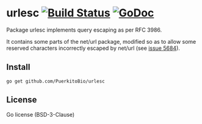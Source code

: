 # urlesc [![Build Status](https://travis-ci.org/PuerkitoBio/urlesc.svg?branch=master)](https://travis-ci.org/PuerkitoBio/urlesc) [![GoDoc](http://godoc.org/github.com/PuerkitoBio/urlesc?status.svg)](http://godoc.org/github.com/PuerkitoBio/urlesc)

Package urlesc implements query escaping as per RFC 3986.

It contains some parts of the net/url package, modified so as to allow some
reserved characters incorrectly escaped by net/url (see
[issue 5684](https://github.com/golang/go/issues/5684)).

## Install

    go get github.com/PuerkitoBio/urlesc

## License

Go license (BSD-3-Clause)
